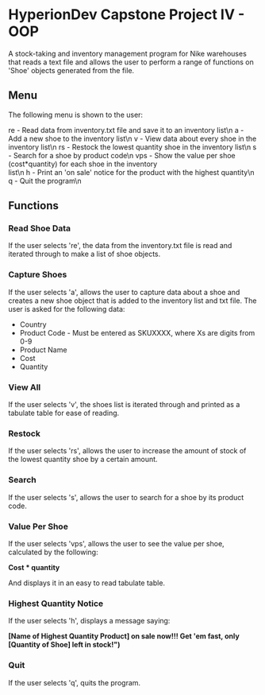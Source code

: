 # HyperionDev Capstone Project IV - OOP

A stock-taking and inventory management program for Nike warehouses that reads a text file and allows the user to perform a range of functions on 'Shoe' objects generated from  the file.

## Menu

The following menu is shown to the user:

re -  Read data from inventory.txt file and save it to an inventory list\n
a -   Add a new shoe to the inventory list\n
v -   View data about every shoe in the inventory list\n
rs -  Restock the lowest quantity shoe in the inventory list\n
s -   Search for a shoe by product code\n
vps - Show the value per shoe (cost*quantity) for each shoe in the inventory \
list\n
h -   Print an \'on sale\' notice for the product with the highest quantity\n
q -   Quit the program\n

## Functions

### Read Shoe Data

If the user selects 're', the data from the inventory.txt file is read and iterated through to make a list of shoe objects.

### Capture Shoes

If the user selects 'a', allows the user to capture data about a shoe and creates a new
shoe object that is added to the inventory list and txt file.
The user is asked for the following data:

- Country
- Product Code - Must be entered as SKUXXXX, where Xs are digits from 0-9
- Product Name
- Cost
- Quantity

### View All

If the user selects 'v', the shoes list is iterated through and printed as a
tabulate table for ease of reading.

### Restock

If the user selects 'rs', allows the user to increase the amount of stock of the
lowest quantity shoe by a certain amount.

### Search

If the user selects 's', allows the user to search for a shoe by its product code.

### Value Per Shoe

If the user selects 'vps', allows the user to see the value per shoe, calculated
 by the following:

**Cost * quantity**

And displays it in an easy to read tabulate table.

### Highest Quantity Notice

If the user selects 'h', displays a message saying:

**[Name of Highest Quantity Product] on sale now!!! Get 'em fast, only**
**[Quantity of Shoe] left in stock!")**

### Quit

If the user selects 'q', quits the program.
